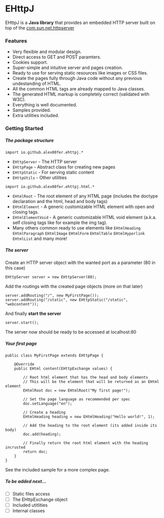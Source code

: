 # EHttpJ 
EHttpJ is a **Java library** that provides an embedded HTTP server built on top of the [com.sun.net.httpserver](https://docs.oracle.com/javase/8/docs/jre/api/net/httpserver/spec/com/sun/net/httpserver/HttpServer.html)




### Features
- Very flexible and modular design.
- Direct access to GET and POST paramters.
- Cookies support.
- Super-simple and intuitive server and pages creation.
- Ready to use for serving static resources like images or CSS files.
- Create the pages fully through Java code without any previous undestanding of HTML.
- All the common HTML tags are already mapped to Java classes.
- The generated HTML markup is completely correct (validated with W3C).
- Everything is well documented.
- Samples provided.
- Extra utilities included.

### Getting Started

##### The package structure
```
import io.github.alex00fer.ehttpj.*
```
- `EHttpServer` - The HTTP server
- `EHttpPage` - Abstract class for creating new pages
- `EHttpStatic` - For serving static content
- `EHttpUtils` - Other utilities


```
import io.github.alex00fer.ehttpj.html.*
```
- `EHtmlRoot` - The root element of any HTML page (includes the doctype declaration and the html, head and body tags)
- `EHtmlElement` - A generic customizable HTML element with open and closing tags.
- `EHtmlElementVoid` - A generic customizable HTML void element (a.k.a. self closing tags like for example the img tag).
- Many others common ready to use elements like `EHtmlHeading` `EHtmlParagraph` `EHtmlImage` `EHtmlForm` `EHtmlTable` `EHtmlHyperlink` `EHtmlList` and many more!

##### The server

Create an HTTP server object with the wanted port as a parameter (80 in this case)
```
EHttpServer server = new EHttpServer(80);
```
Add the routings with the created page objects (more on that later)
```
server.addRouting("/", new MyFirstPage());
server.addRouting("/static", new EHttpStatic("/static", "webcontent"));
```
And finally **start the server**
```
server.start();
```
The server now should be ready to be accessed at localhost:80

##### Your first page

```
public class MyFirstPage extends EHttpPage {

	@Override
	public EHtml content(EHttpExchange values) {
		
		// Root html element that has the head and body elements
		// This will be the element that will be returned as an EHtml element
		EHtmlRoot doc = new EHtmlRoot("My first page!");
        
        // Set the page language as recommended per spec
		doc.setLanguage("en");
        
		// Create a heading
		EHtmlHeading heading = new EHtmlHeading("Hello world!", 1); 
		
		// Add the heading to the root element (its added inside its body)
		doc.add(heading);
		
		// Finally return the root html element with the heading incrusted
		return doc;
	}
}
```
See the included sample for a more complex page.

##### To be added next...
- [ ] Static files access
- [ ] The EHttpExchange object
- [ ] Included utitlities
- [ ] Internal classes
